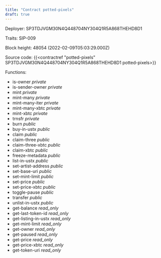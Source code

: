```yaml
---
title: "Contract potted-pixels"
draft: true
---
```

Deployer: SP3TDJVGM30N4Q448704NY304Q1R5A868THEHD8D1

Traits:
SIP-009 



Block height: 48054 (2022-02-09T05:03:29.000Z)

Source code: {{<contractref "potted-pixels" SP3TDJVGM30N4Q448704NY304Q1R5A868THEHD8D1 potted-pixels>}}

Functions:

* is-owner _private_
* is-sender-owner _private_
* mint _private_
* mint-many _private_
* mint-many-iter _private_
* mint-many-xbtc _private_
* mint-xbtc _private_
* trnsfr _private_
* burn _public_
* buy-in-ustx _public_
* claim _public_
* claim-three _public_
* claim-three-xbtc _public_
* claim-xbtc _public_
* freeze-metadata _public_
* list-in-ustx _public_
* set-artist-address _public_
* set-base-uri _public_
* set-mint-limit _public_
* set-price _public_
* set-price-xbtc _public_
* toggle-pause _public_
* transfer _public_
* unlist-in-ustx _public_
* get-balance _read_only_
* get-last-token-id _read_only_
* get-listing-in-ustx _read_only_
* get-mint-limit _read_only_
* get-owner _read_only_
* get-paused _read_only_
* get-price _read_only_
* get-price-xbtc _read_only_
* get-token-uri _read_only_
